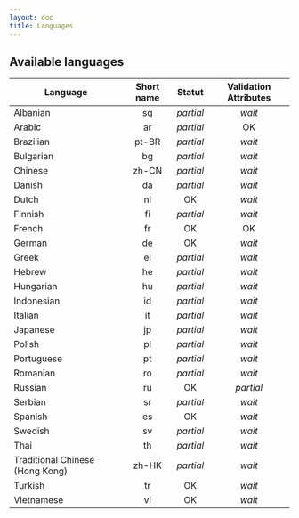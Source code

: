 ```yaml
---
layout: doc
title: Languages
---
```


Available languages
---

| Language | Short name | Statut | Validation Attributes |
|----------|:----------:|:------:|:---------------------:|
| Albanian | sq | *partial* | *wait*
| Arabic | ar | *partial* | OK
| Brazilian | pt-BR | *partial* | *wait*
| Bulgarian | bg | *partial* | *wait*
| Chinese | zh-CN | *partial* | *wait*
| Danish | da | *partial* | *wait*
| Dutch | nl | OK | *wait*
| Finnish | fi | *partial* | *wait*
| French | fr | OK | OK
| German | de | OK | *wait*
| Greek | el | *partial* | *wait*
| Hebrew | he | *partial* | *wait*
| Hungarian | hu | *partial* | *wait*
| Indonesian | id | *partial* | *wait*
| Italian | it | *partial* | *wait*
| Japanese | jp | *partial* | *wait*
| Polish | pl | *partial* | *wait*
| Portuguese | pt | *partial* | *wait*
| Romanian | ro | *partial* | *wait*
| Russian | ru | OK | *partial*
| Serbian | sr | *partial* | *wait*
| Spanish | es | OK | *wait*
| Swedish | sv | *partial* | *wait*
| Thai | th | *partial* | *wait*
| Traditional Chinese (Hong Kong) | zh-HK | *partial* | *wait*
| Turkish | tr | OK | *wait*
| Vietnamese | vi | OK | *wait*
